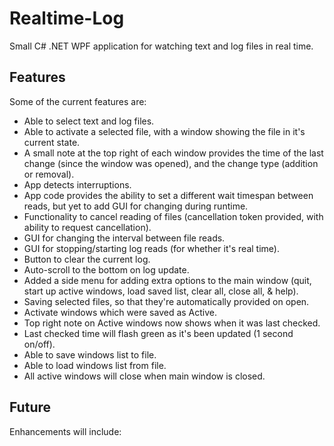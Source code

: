 # Realtime-Log
Small C# .NET WPF application for watching text and log files in real time.

## Features
Some of the current features are:
  - Able to select text and log files.
  - Able to activate a selected file, with a window showing the file in it's current state.
  - A small note at the top right of each window provides the time of the last change (since the window was opened), and the change type (addition or removal).
  - App detects interruptions.
  - App code provides the ability to set a different wait timespan between reads, but yet to add GUI for changing during runtime.
  - Functionality to cancel reading of files (cancellation token provided, with ability to request cancellation).
  - GUI for changing the interval between file reads.
  - GUI for stopping/starting log reads (for whether it's real time).
  - Button to clear the current log.
  - Auto-scroll to the bottom on log update.
  - Added a side menu for adding extra options to the main window (quit, start up active windows, load saved list, clear all, close all, & help).
  - Saving selected files, so that they're automatically provided on open.
  - Activate windows which were saved as Active.
  - Top right note on Active windows now shows when it was last checked.
  - Last checked time will flash green as it's been updated (1 second on/off).
  - Able to save windows list to file.
  - Able to load windows list from file.
  - All active windows will close when main window is closed.

## Future
Enhancements will include:
